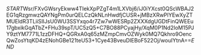 $START$Wsr/FXvGWsryEkww4TIekXpPZgT4m1LXVbj6/iJ0iYXcst0QScWBAJ2EG1qRzgmwzQAYNgPm0urQELCzQkNLnHwdfjCUSR+jMBzXRwPlYEwXyZTMUEldR3TLiiSIIJsU0WU3SSYxqo4r7Zw7wWESRp2ZXXXdgUGDtFinQWEEu17gbxikGqATbZ+FHu39spT/UC5zQ5+C7BO88PCyajHy/XqM0P1Nd2IoM15PJY9ztYM7771L1zzDFHQ+QGRxA0q65zMZmpCmvOZWyk0MQ7Qkhro9OencQwZosYtqKD4zENohGBe121teU53+1Cye43BveuDIEBoF522Oj/wouIYtnA==$END$